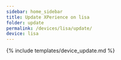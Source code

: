```yaml
---
sidebar: home_sidebar
title: Update XPerience on lisa
folder: update
permalink: /devices/lisa/update/
device: lisa
---
```

{% include templates/device_update.md %}
